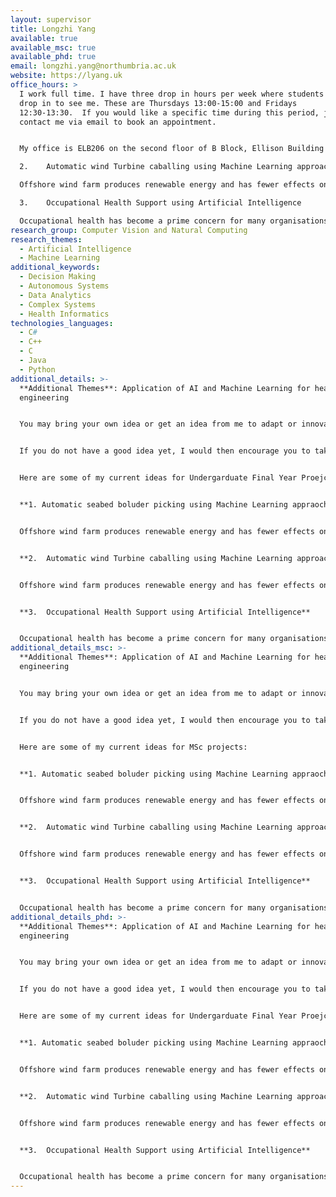 ```yaml
---
layout: supervisor
title: Longzhi Yang
available: true
available_msc: true
available_phd: true
email: longzhi.yang@northumbria.ac.uk
website: https://lyang.uk
office_hours: >
  I work full time. I have three drop in hours per week where students can just
  drop in to see me. These are Thursdays 13:00-15:00 and Fridays
  12:30-13:30.  If you would like a specific time during this period, just
  contact me via email to book an appointment.


  My office is ELB206 on the second floor of B Block, Ellison Building and my work phone no is 0191 2437697.

  2.	Automatic wind Turbine caballing using Machine Learning approaches

  Offshore wind farm produces renewable energy and has fewer effects on the environment than many other energy sources. A key step of offshore wind farm development is the connection of wind turbines to a power station in the farm, which is then connected to the national grid to finally deliver clean energy to consumers. This proejct aims to develop AI approaches for automatic cabling.

  3.	Occupational Health Support using Artificial Intelligence

  Occupational health has become a prime concern for many organisations for optimal staff wellbeing and employee productivity. This project aims to develop AI technologies for occupational data analysis to provide recommendations for better wellbeing.
research_group: Computer Vision and Natural Computing
research_themes:
  - Artificial Intelligence
  - Machine Learning
additional_keywords:
  - Decision Making
  - Autonomous Systems
  - Data Analytics
  - Complex Systems
  - Health Informatics
technologies_languages:
  - C#
  - C++
  - C
  - Java
  - Python
additional_details: >-
  **Additional Themes**: Application of AI and Machine Learning for health and
  engineering


  You may bring your own idea or get an idea from me to adapt or innovate AI approaches to various applications, such as healthcare, computer vision, robotics, engineering, cybersecurity, forensics etc. You are particularly welcome if you'd like to take a challenging project in these areas.


  If you do not have a good idea yet, I would then encourage you to take my 'live' projects based on the scenarios provided by industry partners. The industry projects are great opportunities for first-hand real-world working experience, and multiple students secured their first jobs or based on their impressive performance on their computing projects.


  H﻿ere are some of my current ideas for Undergarduate Final Year Proejcts:


  **1﻿. Automatic seabed boluder picking using Machine Learning appraoches**


  Offshore wind farm produces renewable energy and has fewer effects on the environment than many other energy sources. Boulders and complex conditions must be detected and analysed before wind farm deployment. This project aims to apply the advances of Computer Vision to detect boulders to support wind turbine caballing.


  **2.	Automatic wind Turbine caballing using Machine Learning approaches**


  Offshore wind farm produces renewable energy and has fewer effects on the environment than many other energy sources. A key step of offshore wind farm development is the connection of wind turbines to a power station in the farm, which is then connected to the national grid to finally deliver clean energy to consumers. This proejct aims to develop AI approaches for automatic cabling.


  **3.	Occupational Health Support using Artificial Intelligence**


  Occupational health has become a prime concern for many organisations for optimal staff wellbeing and employee productivity. This project aims to develop AI technologies for occupational data analysis to provide recommendations for better wellbeing.
additional_details_msc: >-
  **Additional Themes**: Application of AI and Machine Learning for health and
  engineering


  You may bring your own idea or get an idea from me to adapt or innovate AI approaches to various applications, such as healthcare, computer vision, robotics, engineering, cybersecurity, forensics etc. You are particularly welcome if you'd like to take a challenging project in these areas.


  If you do not have a good idea yet, I would then encourage you to take my 'live' projects based on the scenarios provided by industry partners. The industry projects are great opportunities for first-hand real-world working experience, and multiple students secured their first jobs or based on their impressive performance on their computing projects.


  H﻿ere are some of my current ideas for MSc projects:


  **1﻿. Automatic seabed boluder picking using Machine Learning appraoches**


  Offshore wind farm produces renewable energy and has fewer effects on the environment than many other energy sources. Boulders and complex conditions must be detected and analysed before wind farm deployment. This project aims to apply the advances of Computer Vision to detect boulders to support wind turbine caballing.


  **2.	Automatic wind Turbine caballing using Machine Learning approaches**


  Offshore wind farm produces renewable energy and has fewer effects on the environment than many other energy sources. A key step of offshore wind farm development is the connection of wind turbines to a power station in the farm, which is then connected to the national grid to finally deliver clean energy to consumers. This proejct aims to develop AI approaches for automatic cabling.


  **3.	Occupational Health Support using Artificial Intelligence**


  Occupational health has become a prime concern for many organisations for optimal staff wellbeing and employee productivity. This project aims to develop AI technologies for occupational data analysis to provide recommendations for better wellbeing.
additional_details_phd: >-
  **Additional Themes**: Application of AI and Machine Learning for health and
  engineering


  You may bring your own idea or get an idea from me to adapt or innovate AI approaches to various applications, such as healthcare, computer vision, robotics, engineering, cybersecurity, forensics etc. You are particularly welcome if you'd like to take a challenging project in these areas.


  If you do not have a good idea yet, I would then encourage you to take my 'live' projects based on the scenarios provided by industry partners. The industry projects are great opportunities for first-hand real-world working experience, and multiple students secured their first jobs or based on their impressive performance on their computing projects.


  H﻿ere are some of my current ideas for Undergarduate Final Year Proejcts:


  **1﻿. Automatic seabed boluder picking using Machine Learning appraoches**


  Offshore wind farm produces renewable energy and has fewer effects on the environment than many other energy sources. Boulders and complex conditions must be detected and analysed before wind farm deployment. This project aims to apply the advances of Computer Vision to detect boulders to support wind turbine caballing.


  **2.	Automatic wind Turbine caballing using Machine Learning approaches**


  Offshore wind farm produces renewable energy and has fewer effects on the environment than many other energy sources. A key step of offshore wind farm development is the connection of wind turbines to a power station in the farm, which is then connected to the national grid to finally deliver clean energy to consumers. This proejct aims to develop AI approaches for automatic cabling.


  **3.	Occupational Health Support using Artificial Intelligence**


  Occupational health has become a prime concern for many organisations for optimal staff wellbeing and employee productivity. This project aims to develop AI technologies for occupational data analysis to provide recommendations for better wellbeing.
---
```

